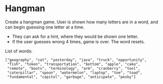 # Hangman

Create a hangman game. User is shown how many letters are in a word, and can begin guessing one letter at a time.

- They can ask for a hint, where they would be shown one letter.
- If the user guesses wrong 4 times, game is over. The word resets.

List of words:
```
["geography", "cat", "yesterday", "java", "truck", "opportunity",
 "fish", "token", "transportation", "bottom", "apple", "cake",
 "remote", "boots", "terminology", "arm", "cranberry", "tool",
 "caterpillar", "spoon", "watermelon", "laptop", "toe", "toad",
 "fundamental", "capitol", "garbage", "anticipate", "pesky"]
```
